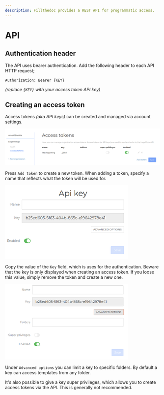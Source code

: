 ```yaml
---
description: Fillthedoc provides a REST API for programmatic access.
---
```


# API

## Authentication header

The API uses bearer authentication. Add the following header to each API HTTP request;

```text
Authorization: Bearer {KEY}
```

_\(replace `{KEY}` with your access token API key\)_

## Creating an access token

Access tokens _\(aka API keys\)_ can be created and managed via account settings.

![](../.gitbook/assets/screenshot-localhost-8000-2019.08.27-05-40-02.png)

Press `Add token` to create a new token. When adding a token, specify a name that reflects what the token will be used for.

![](../.gitbook/assets/screenshot-localhost-8000-2019.08.27-05-40-29.png)

Copy the value of the `Key` field, which is uses for the authentication. Beware that the key is only displayed when creating an access token. If you loose this value, simply remove the token and create a new one.

![](../.gitbook/assets/screenshot-localhost-8000-2019.08.27-05-40-48.png)

Under `Advanced options` you can limit a key to specific folders. By default a key can access templates from any folder.

It's also possible to give a key super privileges, which allows you to create access tokens via the API. This is generally not recommended.

